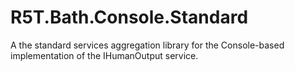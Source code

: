 # R5T.Bath.Console.Standard
A the standard services aggregation library for the Console-based implementation of the IHumanOutput service.

